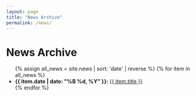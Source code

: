 ```yaml
---
layout: page
title: "News Archive"
permalink: /news/
---
```


<h1>News Archive</h1>
<ul>
  {% assign all_news = site.news | sort: 'date' | reverse %}
  {% for item in all_news %}
    <li>
      <strong>{{ item.date | date: "%B %d, %Y" }}:</strong>
      <a href="{{ item.url }}">{{ item.title }}</a>
    </li>
  {% endfor %}
</ul>
